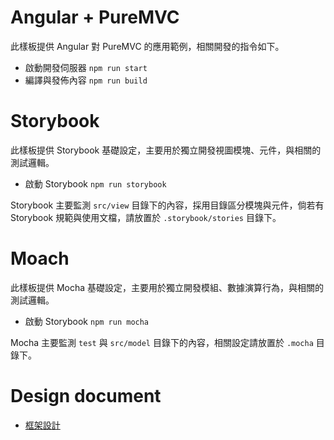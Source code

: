 # Angular + PureMVC

此樣板提供 Angular 對 PureMVC 的應用範例，相關開發的指令如下。

+ 啟動開發伺服器 ```npm run start```
+ 編譯與發佈內容 ```npm run build```

# Storybook

此樣板提供 Storybook 基礎設定，主要用於獨立開發視圖模塊、元件，與相關的測試邏輯。

+ 啟動 Storybook ```npm run storybook```

Storybook 主要監測 ```src/view``` 目錄下的內容，採用目錄區分模塊與元件，倘若有 Storybook 規範與使用文檔，請放置於 ```.storybook/stories``` 目錄下。

# Moach

此樣板提供 Mocha 基礎設定，主要用於獨立開發模組、數據演算行為，與相關的測試邏輯。

+ 啟動 Storybook ```npm run mocha```

Mocha 主要監測  ```test``` 與 ```src/model``` 目錄下的內容，相關設定請放置於 ```.mocha``` 目錄下。

# Design document

+ [框架設計](doc/framework-design.md)
